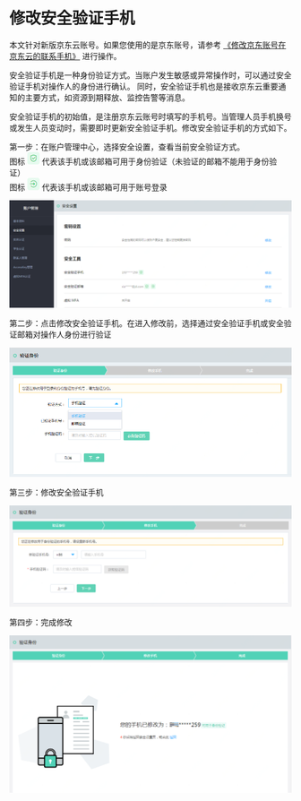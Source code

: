 # 修改安全验证手机

本文针对新版京东云账号。如果您使用的是京东账号，请参考 [《修改京东账号在京东云的联系手机》](../../../documentation/User-Service/Account-Management/Change-The-Phone-Number.md) 进行操作。

安全验证手机是一种身份验证方式。当账户发生敏感或异常操作时，可以通过安全验证手机对操作人的身份进行确认。
同时，安全验证手机也是接收京东云重要通知的主要方式，如资源到期释放、监控告警等消息。

安全验证手机的初始值，是注册京东云账号时填写的手机号。当管理人员手机换号或发生人员变动时，需要即时更新安全验证手机。修改安全验证手机的方式如下。

第一步：在账户管理中心，选择安全设置，查看当前安全验证方式。</br>
图标 ![](../../../image/User/Account%20Management/Change%20your%20phone%20number/可用于验证.png) 代表该手机或该邮箱可用于身份验证（未验证的邮箱不能用于身份验证）</br>
图标 ![](../../../image/User/Account%20Management/Change%20your%20phone%20number/可用于登录.png) 代表该手机或该邮箱可用于账号登录

![](../../../image/User/Account%20Management/Change%20your%20phone%20number/新安全设置.png)

第二步：点击修改安全验证手机。在进入修改前，选择通过安全验证手机或安全验证邮箱对操作人身份进行验证

![](../../../image/User/Account%20Management/Change%20your%20phone%20number/新验证身份.PNG)

第三步：修改安全验证手机

![](../../../image/User/Account%20Management/Change%20your%20phone%20number/新设置手机.png)

第四步：完成修改

![](../../../image/User/Account%20Management/Change%20your%20phone%20number/新完成修改.png)
